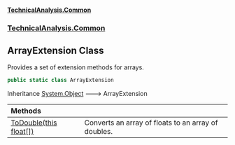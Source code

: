 #### [TechnicalAnalysis.Common](TechnicalAnalysis.Common.md 'TechnicalAnalysis.Common')
### [TechnicalAnalysis.Common](TechnicalAnalysis.Common.md#TechnicalAnalysis.Common 'TechnicalAnalysis.Common')

## ArrayExtension Class

Provides a set of extension methods for arrays.

```csharp
public static class ArrayExtension
```

Inheritance [System.Object](https://docs.microsoft.com/en-us/dotnet/api/System.Object 'System.Object') &#129106; ArrayExtension

| Methods | |
| :--- | :--- |
| [ToDouble(this float[])](ArrayExtension.ToDouble(thisfloat[]).md 'TechnicalAnalysis.Common.ArrayExtension.ToDouble(this float[])') | Converts an array of floats to an array of doubles. |
